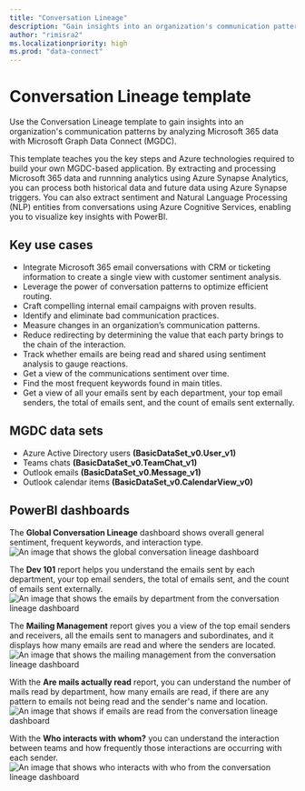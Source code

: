 ```yaml
---
title: "Conversation Lineage"
description: "Gain insights into an organization's communication patterns by analyzing Microsoft 365 data with Microsoft Graph Data Connect (MGDC)."
author: "rimisra2"
ms.localizationpriority: high
ms.prod: "data-connect"
---
```


# Conversation Lineage template

Use the Conversation Lineage template to gain insights into an organization's communication patterns by analyzing Microsoft 365 data with Microsoft Graph Data Connect (MGDC).

This template teaches you the key steps and Azure technologies required to build your own MGDC-based application. By extracting and processing Microsoft 365 data and runnning analytics using Azure Synapse Analytics, you can process both historical data and future data using Azure Synapse triggers. You can also extract sentiment and Natural Language Processing (NLP) entities from conversations using Azure Cognitive Services, enabling you to visualize key insights with PowerBI. 

## Key use cases 
- Integrate Microsoft 365 email conversations with CRM or ticketing information to create a single view with customer sentiment analysis.  
- Leverage the power of conversation patterns to optimize efficient routing. 
- Craft compelling internal email campaigns with proven results.  
- Identify and eliminate bad communication practices.
- Measure changes in an organization’s communication patterns. 
- Reduce redirecting by determining the value that each party brings to the chain of the interaction. 
- Track whether emails are being read and shared using sentiment analysis to gauge reactions. 
- Get a view of the communications sentiment over time.  
- Find the most frequent keywords found in main titles. 
- Get a view of all your emails sent by each department, your top email senders, the total of emails sent, and the count of emails sent externally. 

## MGDC data sets 
- Azure Active Directory users **(BasicDataSet_v0.User_v1)** 
- Teams chats **(BasicDataSet_v0.TeamChat_v1)** 
- Outlook emails **(BasicDataSet_v0.Message_v1)** 
- Outlook calendar items **(BasicDataSet_v0.CalendarView_v0)** 

## PowerBI dashboards 
The **Global Conversation Lineage** dashboard shows overall general sentiment, frequent keywords, and interaction type.
![An image that shows the global conversation lineage dashboard](images/data-connect-templates-conv-lineage.png)

The **Dev 101** report helps you understand the emails sent by each department, your top email senders, the total of emails sent, and the count of emails sent externally. 
![An image that shows the emails by department from the conversation lineage dashboard](images/data-connect-templates-dev101.png)
 
The **Mailing Management** report gives you a view of the top email senders and receivers, all the emails sent to managers and subordinates, and it displays how many emails are read and where the senders are located.  
![An image that shows the mailing management from the conversation lineage dashboard](images/data-connect-templates-mail-management.png)

With the **Are mails actually read** report, you can understand the number of mails read by department, how many emails are read, if there are any pattern to emails not being read and the sender's name and location. 
![An image that shows if emails are read from the conversation lineage dashboard](images/data-connect-templates-mails-read.png)

With the **Who interacts with whom?** you can understand the interaction between teams and how frequently those interactions are occurring with each sender. 
![An image that shows who interacts with who from the conversation lineage dashboard](images/data-connect-templates-who-interacts.png)
